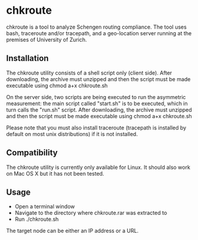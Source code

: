 # chkroute

chkroute is a tool to analyze Schengen routing compliance. The tool 
uses bash, traceroute and/or tracepath, and a geo-location server running at the 
premises of University of Zurich.

## Installation

The chkroute utility consists of a shell script only (client side). After downloading, 
the archive must unzipped and then the script must be made executable 
using chmod a+x chkroute.sh

On the server side, two scripts are being executed to run the asymmetric measurement: the main script called "start.sh" is to be executed, which in turn calls the "run.sh" script. After downloading, the archive must unzipped and then the script must be made executable using chmod a+x chkroute.sh

Please note that you must also install traceroute (tracepath is installed by default on most unix distributions) if it is not
installed.

## Compatibility

The chkroute utility is currently only available for Linux. It should 
also work on Mac OS X but it has not been tested.

## Usage

* Open a terminal window
* Navigate to the directory where chkroute.rar was extracted to
* Run ./chkroute.sh <target host>

The target node can be either an IP address or a URL.

